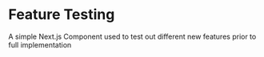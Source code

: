 # Feature Testing
A simple Next.js Component used to test out different new features prior to full implementation
